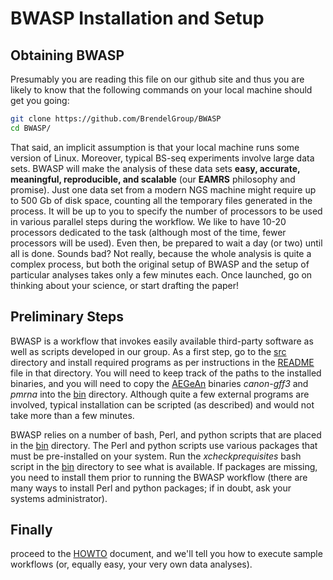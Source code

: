 # BWASP Installation and Setup

## Obtaining BWASP

Presumably you are reading this file on our github site and thus you are
likely to know that the following commands on your local machine should get
you going:

```bash
git clone https://github.com/BrendelGroup/BWASP
cd BWASP/
```

That said, an implicit assumption is that your local machine runs some version
of Linux.  Moreover, typical BS-seq experiments involve large data sets.  BWASP
will make the analysis of these data sets __easy, accurate, meaningful,
reproducible, and scalable__ (our __EAMRS__ philosophy and promise).  Just one
data set from a modern NGS machine might require up to 500 Gb of disk space,
counting all the temporary files generated in the process.  It will be up to
you to specify the number of processors to be used in various parallel steps
during the workflow.  We like to have 10-20 processors dedicated to the task
(although most of the time, fewer processors will be used).  Even then, be
prepared to wait a day (or two) until all is done.  Sounds bad?  Not really,
because the whole analysis is quite a complex process, but both the original
setup of BWASP and the setup of particular analyses takes only a few minutes
each.  Once launched, go on thinking about your science, or start drafting the
paper!

## Preliminary Steps

BWASP is a workflow that invokes easily available third-party software as well
as scripts developed in our group.  As a first step, go to the [src](./src)
directory and install required programs as per instructions in the
[README](./src/README.md) file in that directory.  You will need to keep
track of the paths to the installed binaries, and you will need to copy the
[AEGeAn](https://github.com/BrendelGroup/AEGeAn) binaries _canon-gff3_ and
_pmrna_ into the [bin](./bin) directory.  Although quite a few external
programs are involved, typical installation can be scripted (as described) and
would not take more than a few minutes.

BWASP relies on a number of bash, Perl, and python scripts that are placed in
the [bin](./bin) directory.  The Perl and python scripts use various packages
that must be pre-installed on your system.  Run the _xcheckprequisites_ bash
script in the [bin](./bin) directory to see what is available.  If packages
are missing, you need to install them prior to running the BWASP workflow
(there are many ways to install Perl and python packages; if in doubt, ask your
systems administrator).

## Finally

proceed to the [HOWTO](./HOWTO.md) document, and we'll tell you how to execute
sample workflows (or, equally easy, your very own data analyses).
